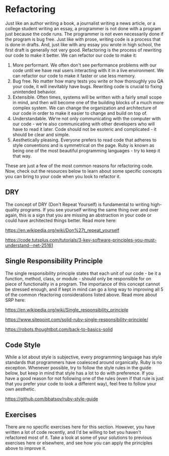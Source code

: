 # Refactoring

Just like an author writing a book, a journalist writing a news article, or a college student writing an essay, a programmer is not done with a program just because the code runs. The programmer is not even necessarily done if the program is bug free. Just like with prose, writing code is a process that is done in drafts. And, just like with any essay you wrote in high school, the first draft is generally not very good. Refactoring is the process of rewriting our code to make it better. We can refactor our code to make it:

1. More performant. We often don't see performance problems with our code until we have real users interacting with it in a live environment. We can refactor our code to make it faster or use less memory.
2. Bug free. No matter how many tests you write or how thoroughly you QA your code, it will inevitably have bugs. Rewriting code is crucial to fixing unintended behavior.
3. Extensible. Often times, systems will be written with a fairly small scope in mind, and then will become one of the building blocks of a much more complex system. We can change the organization and architecture of our code in order to make it easier to change and build on top of.
4. Understandable. We're not only communicating with the computer with our code - we're also communicating with other developers who will have to read it later. Code should not be esoteric and complicated - it should be clear and simple.
5. Aesthetically pleasing. Everyone prefers to read code that adheres to style conventions and is symmetrical on the page. Ruby is known as being one of the most beautiful programming languages - try to keep it that way.

These are just a few of the most common reasons for refactoring code. Now, check out the resources below to learn about some specific concepts you can bring to your code when you look to refactor it.

## DRY

The concept of DRY (Don't Repeat Yourself) is fundamental to writing high-quality programs. If you see yourself writing the same thing over and over again, this is a sign that you are missing an abstraction in your code or could have architected things better. Read more here:

<https://en.wikipedia.org/wiki/Don%27t_repeat_yourself>

<https://code.tutsplus.com/tutorials/3-key-software-principles-you-must-understand--net-25161>

## Single Responsibility Principle

The single responsibility principle states that each unit of our code - be it a function, method, class, or module - should only be responsible for on piece of functionality in a program. The importance of this concept cannot be stressed enough, and if kept in mind can go a long way to improving all 5 of the common rfeactoring considerations listed above. Read more about SRP here:

<https://en.wikipedia.org/wiki/Single_responsibility_principle>

<https://www.sitepoint.com/solid-ruby-single-responsibility-principle/>

<https://robots.thoughtbot.com/back-to-basics-solid>

## Code Style

While a lot about style is subjective, every programming language has style standards that programmers have coalesced around organically. Ruby is no exception. Whenever possible, try to follow the style rules in the guide below, but keep in mind that style has a lot to do with preference. If you have a good reason for not following one of the rules (even if that rule is just that you prefer your code to look a different way), feel free to follow your own aesthetic.

<https://github.com/bbatsov/ruby-style-guide>

## Exercises

There are no specific exercises here for this section. However, you have written a lot of code recently, and I'd be willing to bet you haven't refactored most of it. Take a look at some of your solutions to previous exercises here or elsewhere, and see how you can apply the principles above to improve it.


